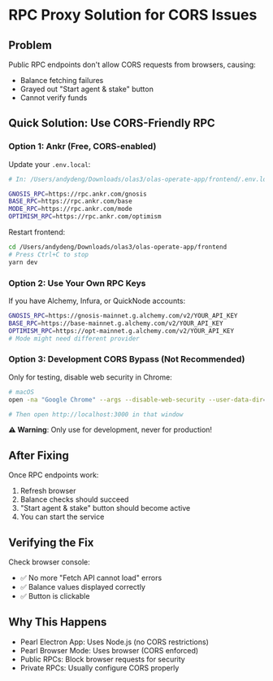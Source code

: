 # RPC Proxy Solution for CORS Issues

## Problem

Public RPC endpoints don't allow CORS requests from browsers, causing:
- Balance fetching failures
- Grayed out "Start agent & stake" button
- Cannot verify funds

## Quick Solution: Use CORS-Friendly RPC

### Option 1: Ankr (Free, CORS-enabled)

Update your `.env.local`:

```bash
# In: /Users/andydeng/Downloads/olas3/olas-operate-app/frontend/.env.local

GNOSIS_RPC=https://rpc.ankr.com/gnosis
BASE_RPC=https://rpc.ankr.com/base
MODE_RPC=https://rpc.ankr.com/mode
OPTIMISM_RPC=https://rpc.ankr.com/optimism
```

Restart frontend:
```bash
cd /Users/andydeng/Downloads/olas3/olas-operate-app/frontend
# Press Ctrl+C to stop
yarn dev
```

### Option 2: Use Your Own RPC Keys

If you have Alchemy, Infura, or QuickNode accounts:

```bash
GNOSIS_RPC=https://gnosis-mainnet.g.alchemy.com/v2/YOUR_API_KEY
BASE_RPC=https://base-mainnet.g.alchemy.com/v2/YOUR_API_KEY
OPTIMISM_RPC=https://opt-mainnet.g.alchemy.com/v2/YOUR_API_KEY
# Mode might need different provider
```

### Option 3: Development CORS Bypass (Not Recommended)

Only for testing, disable web security in Chrome:

```bash
# macOS
open -na "Google Chrome" --args --disable-web-security --user-data-dir=/tmp/chrome_dev

# Then open http://localhost:3000 in that window
```

**⚠️ Warning**: Only use for development, never for production!

## After Fixing

Once RPC endpoints work:
1. Refresh browser
2. Balance checks should succeed
3. "Start agent & stake" button should become active
4. You can start the service

## Verifying the Fix

Check browser console:
- ✅ No more "Fetch API cannot load" errors
- ✅ Balance values displayed correctly
- ✅ Button is clickable

## Why This Happens

- Pearl Electron App: Uses Node.js (no CORS restrictions)
- Pearl Browser Mode: Uses browser (CORS enforced)
- Public RPCs: Block browser requests for security
- Private RPCs: Usually configure CORS properly

